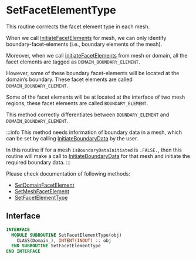 # SetFacetElementType

This routine corrrects the facet element type in each mesh.

When we call [InitiateFacetElements](../Mesh/InitiateFacetElements.md) for mesh, we can only identify boundary-facet-elements (i.e., boundary elements of the mesh).

Moreover, when we call [InitiateFacetElements](../Mesh/InitiateFacetElements.md) from mesh or domain, all the facet elements are tagged as `DOMAIN_BOUNDARY_ELEMENT`.

However, some of these boundary facet-elements will be located at the domain’s boundary. These facet elements are called `DOMAIN_BOUNDARY_ELEMENT`.

Some of the facet elements will be at located at the interface of two mesh regions, these facet elements are called `BOUNDARY_ELEMENT`.

This method correctly differentiates between `BOUNDARY_ELEMENT` and `DOMAIN_BOUNDARY_ELEMENT`.

:::info
This method needs information of boundary data in a mesh, which can be set by calling [InitiateBoundaryData](../Mesh/InitiateBoundaryData.md) by the user.

In this routine if for a mesh `isBoundaryDataInitiated` is `.FALSE.`, then this routine will make a call to [InitiateBoundaryData](../Mesh/InitiateBoundaryData.md) for that mesh and initiate the required boundary data.
:::

Please check documentation of following methods:

- [SetDomainFacetElement](./SetDomainFacetElement.md)
- [SetMeshFacetElement](./SetMeshFacetElement.md)
- [SetFacetElementType](./SetFacetElementType.md)

## Interface

```fortran
INTERFACE
  MODULE SUBROUTINE SetFacetElementType(obj)
    CLASS(Domain_), INTENT(INOUT) :: obj
  END SUBROUTINE SetFacetElementType
END INTERFACE
```
